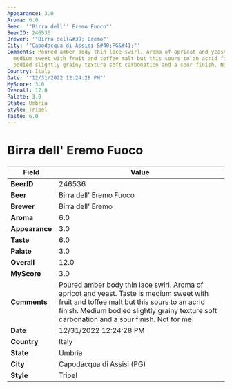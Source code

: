 ```yaml
---
Appearance: 3.0
Aroma: 6.0
Beer: '"Birra dell'' Eremo Fuoco"'
BeerID: 246536
Brewer: '"Birra dell&#39; Eremo"'
City: '"Capodacqua di Assisi &#40;PG&#41;"'
Comments: Poured amber body thin lace swirl. Aroma of apricot and yeast. Taste is
  medium sweet with fruit and toffee malt but this sours to an acrid finish. Medium
  bodied slightly grainy texture soft carbonation and a sour finish. Not for me
Country: Italy
Date: '"12/31/2022 12:24:28 PM"'
MyScore: 3.0
Overall: 12.0
Palate: 3.0
State: Umbria
Style: Tripel
Taste: 6.0
---
```


# Birra dell' Eremo Fuoco

| Field         | Value |
|---------------|-------|
| **BeerID** | 246536 |
| **Beer** | Birra dell' Eremo Fuoco |
| **Brewer** | Birra dell&#39; Eremo |
| **Aroma** | 6.0 |
| **Appearance** | 3.0 |
| **Taste** | 6.0 |
| **Palate** | 3.0 |
| **Overall** | 12.0 |
| **MyScore** | 3.0 |
| **Comments** | Poured amber body thin lace swirl. Aroma of apricot and yeast. Taste is medium sweet with fruit and toffee malt but this sours to an acrid finish. Medium bodied slightly grainy texture soft carbonation and a sour finish. Not for me |
| **Date** | 12/31/2022 12:24:28 PM |
| **Country** | Italy |
| **State** | Umbria |
| **City** | Capodacqua di Assisi &#40;PG&#41; |
| **Style** | Tripel |
